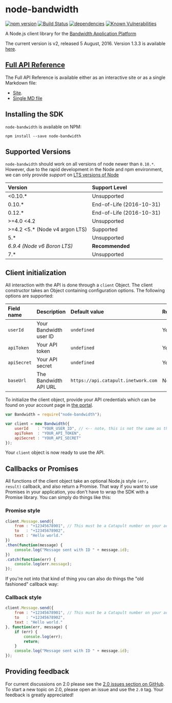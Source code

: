 # node-bandwidth
[![npm version](https://badge.fury.io/js/node-bandwidth.svg)](https://badge.fury.io/js/node-bandwidth)
[![Build Status](https://travis-ci.org/bandwidthcom/node-bandwidth.svg?branch=master)](https://travis-ci.org/bandwidthcom/node-bandwidth)
[![dependencies](https://david-dm.org/bandwidthcom/node-bandwidth.svg)](https://david-dm.org/bandwidthcom/node-bandwidth)
[![Known Vulnerabilities](https://snyk.io/package/npm/node-bandwidth/badge.svg)](https://snyk.io/package/npm/node-bandwidth)

A Node.js client library for the [Bandwidth Application Platform](http://bandwidth.com/products/application-platform?utm_medium=social&utm_source=github&utm_campaign=dtolb&utm_content=_)

The current version is v2, released 5 August, 2016. Version 1.3.3 is available  [here](https://github.com/bandwidthcom/node-bandwidth/tree/v1.3.3).


## [Full API Reference](http://bwdemos.com/node-bandwidth/index.html)
The Full API Reference is available either as an interactive site or as a single Markdown file:

* [Site](http://bwdemos.com/node-bandwidth/index.html).
* [Single MD file](https://github.com/bandwidthcom/node-bandwidth/blob/master/docs/api.md)


## Installing the SDK

`node-bandwidth` is available on NPM:

	npm install --save node-bandwidth

## Supported Versions
`node-bandwidth` should work on all versions of node newer than `0.10.*`. However, due to the rapid development in the Node and npm environment, we can only provide _support_ on [LTS versions of Node](https://github.com/nodejs/LTS)

| Version                        | Support Level   |
|:-------------------------------|:----------------|
| <0.10.*                        | Unsupported     |
| 0.10.*                         | End-of-Life (2016-10-31) |
| 0.12.*                         | End-of-Life (2016-10-31) |
| >=4.0 <4.2                     | Unsupported     |
| >=4.2 <5.* (Node v4 argon LTS) | Supported       |
| 5.*                            | Unsupported     |
| _6.9.4 (Node v6 Boron LTS)_    | **Recommended** |
| 7.*                            | Unsupported     |

## Client initialization

All interaction with the API is done through a `client` Object. The client constructor takes an Object containing configuration options. The following options are supported:

| Field name  | Description            | Default value                       | Required |
|:------------|:-----------------------|:------------------------------------|:---------|
| `userId`    | Your Bandwidth user ID | `undefined`                         | Yes      |
| `apiToken`  | Your API token         | `undefined`                         | Yes      |
| `apiSecret` | Your API secret        | `undefined`                         | Yes      |
| `baseUrl`   | The Bandwidth API URL  | `https://api.catapult.inetwork.com` | No       |

To initialize the client object, provide your API credentials which can be found on your account page in [the portal](https://catapult.inetwork.com/pages/catapult.jsf).

```javascript
var Bandwidth = require("node-bandwidth");

var client = new Bandwidth({
	userId    : "YOUR_USER_ID", // <-- note, this is not the same as the username you used to login to the portal
	apiToken  : "YOUR_API_TOKEN",
	apiSecret : "YOUR_API_SECRET"
});
```

Your `client` object is now ready to use the API.

## Callbacks or Promises
All functions of the client object take an optional Node.js style `(err, result)` callback, and also return a Promise. That way if you want to use Promises in your application, you don't have to wrap the SDK with a Promise library. You can simply do things like this:

### Promise style
```javascript
client.Message.send({
	from : "+12345678901", // This must be a Catapult number on your account
	to   : "+12345678902",
	text : "Hello world."
})
.then(function(message) {
	console.log("Message sent with ID " + message.id);
})
.catch(function(err) {
	console.log(err.message);
});
```
If you're not into that kind of thing you can also do things the "old fashioned" callback way:

### Callback style
```javascript
client.Message.send({
	from : "+12345678901", // This must be a Catapult number on your account
	to   : "+12345678902",
	text : "Hello world."
}, function(err, message) {
	if (err) {
		console.log(err);
		return;
	}
	console.log("Message sent with ID " + message.id);
});
```
## Providing feedback

For current discussions on 2.0 please see the [2.0 issues section on GitHub](https://github.com/bandwidthcom/node-bandwidth/labels/2.0). To start a new topic on 2.0, please open an issue and use the `2.0` tag. Your feedback is greatly appreciated!
